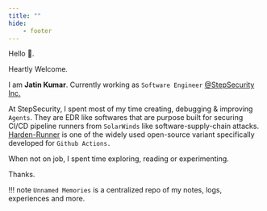 ```yaml
---
title: ""
hide:
    - footer
---
```



Hello :wave:.

Heartly Welcome.

I am  __Jatin Kumar__.  Currently working as `Software Engineer` [@StepSecurity Inc.](https://www.stepsecurity.io)

At StepSecurity, I spent most of my time creating, debugging & improving `Agents`.
They are EDR like softwares that are purpose built for securing CI/CD pipeline runners from `SolarWinds` like software-supply-chain attacks. [Harden-Runner](https://github.com/step-security/harden-runner) is one of the widely used open-source variant specifically developed for `Github Actions.`

When not on job, I spent time exploring, reading or experimenting.

Thanks.

!!! note
    `Unnamed Memories` is a centralized repo of my notes, logs, experiences and more.

